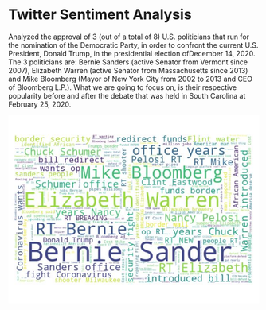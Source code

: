 # Twitter Sentiment Analysis

Analyzed the approval of 3 (out of a total of 8) U.S. politicians that run for the nomination of the Democratic Party, 
in order to confront the current U.S. President, Donald Trump, in the presidential election ofDecember 14, 2020. The 
3 politicians are: Bernie Sanders (active Senator from Vermont since 2007), Elizabeth Warren (active Senator from Massachusetts since 2013)
and Mike Bloomberg (Mayor of New York City from 2002 to 2013 and CEO of Bloomberg L.P.). What we are going to focus on, 
is their respective popularity before and after the debate that was held in South Carolina at February 25, 2020.

<img src="Graphs/graphic.jpg"  style="max-width:100%;" align="middle">
